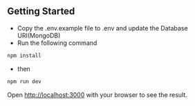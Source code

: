 ## Getting Started

- Copy the .env.example file to .env and update the Database URI(MongoDB)
- Run the following command
```bash
npm install
```
- then

```bash
npm run dev
```

Open [http://localhost:3000](http://localhost:3000) with your browser to see the result.

